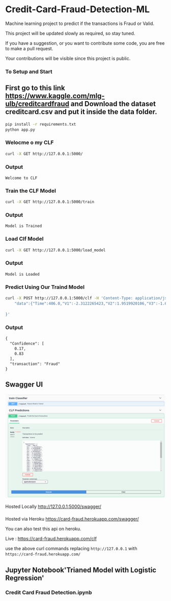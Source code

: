 # Credit-Card-Fraud-Detection-ML
Machine learning project to predict if the transactions is Fraud or Valid.

This project will be updated slowly as required, so stay tuned.

If you have a suggestion, or you want to contribute some code, you are free to make a pull request.

Your contributions will be visible since this project is public.

### To Setup and Start

## First go to this link https://www.kaggle.com/mlg-ulb/creditcardfraud and Download the dataset creditcard.csv and put it inside the data folder.

```bash
pip install -r requirements.txt 
python app.py
```

### Welocme o my CLF
```bash
curl -X GET http://127.0.0.1:5000/
```
### Output
```
Welcome to CLF
```

### Train the CLF Model
```bash
curl -X GET http://127.0.0.1:5000/train
```
### Output
```
Model is Trained
```


### Load Clf Model
```bash
curl -X GET http://127.0.0.1:5000/load_model
```
### Output
```
Model is Loaded
```


### Predict Using Our Traind Model
```bash
curl -X POST http://127.0.0.1:5000/clf -H 'Content-Type: application/json' -d '{	
	"data":{"Time":406.0,"V1":-2.3122265423,"V2":1.9519920106,"V3":-1.6098507323,"V4":3.9979055875,"V5":-0.5221878647,"V6":-1.4265453192,"V7":-2.5373873062,"V8":1.3916572483,"V9":-2.7700892772,"V10":-2.7722721447,"V11":3.2020332071,"V12":-2.8999073885,"V13":-0.5952218813,"V14":-4.2892537824,"V15":0.3897241203,"V16":-1.1407471798,"V17":-2.8300556745,"V18":-0.0168224682,"V19":0.416955705,"V20":0.1269105591,"V21":0.5172323709,"V22":-0.0350493686,"V23":-0.4652110762,"V24":0.3201981985,"V25":0.0445191675,"V26":0.1778397983,"V27":0.2611450026,"V28":-0.1432758747,"Amount":0.0}
	
}'
```
### Output
```
{
  "Confidence": [
    0.17,
    0.83
  ],
  "transaction": "Fraud"
}
```


## Swagger UI
![swag1.png](swag1.png)

Hosted Locally
http://127.0.0.1:5000/swagger/

###
Hosted via Heroku
https://card-fraud.herokuapp.com/swagger/
 
You can also test this api on heroku.

Live : https://card-fraud.herokuapp.com/clf

use the above curl commands replacing `http://127.0.0.1` with `https://card-fraud.herokuapp.com/`



## Jupyter Notebook'Trianed Model with Logistic Regression'
### Credit Card Fraud Detection.ipynb
